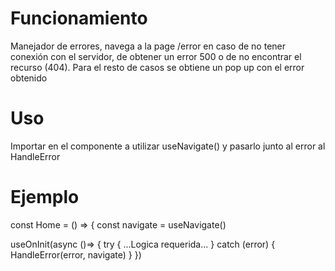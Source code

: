 # Funcionamiento

Manejador de errores, navega a la page /error en caso de no tener conexión con el servidor, de obtener un error 500 o de no encontrar el recurso (404). Para el resto de casos se obtiene un pop up con el error obtenido

# Uso

Importar en el componente a utilizar useNavigate() y pasarlo junto al error al HandleError

# Ejemplo

const Home = () => {
  const navigate = useNavigate()
  
  useOnInit(async ()=> {
    try {
      ...Logica requerida...
    } catch (error) {
      HandleError(error, navigate)
    }
  })
  